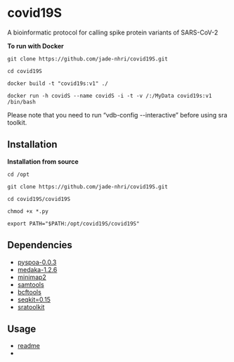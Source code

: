# covid19S
A bioinformatic protocol for calling spike protein variants of SARS-CoV-2

**To run with Docker**

``git clone https://github.com/jade-nhri/covid19S.git``

``cd covid19S``

``docker build -t "covid19s:v1" ./``

``docker run -h covidS --name covidS -i -t -v /:/MyData covid19s:v1 /bin/bash``

Please note that you need to run “vdb-config --interactive” before using sra toolkit.

Installation
------------
**Installation from source**

``cd /opt``

``git clone https://github.com/jade-nhri/covid19S.git``

``cd covid19S/covid19S``

``chmod +x *.py``

``export PATH="$PATH:/opt/covid19S/covid19S"``


## Dependencies

- [pyspoa-0.0.3](https://github.com/nanoporetech/pyspoa)
- [medaka-1.2.6](https://github.com/nanoporetech/medaka)
- [minimap2](https://github.com/lh3/minimap2)
- [samtools](http://github.com/samtools/)
- [bcftools](https://github.com/samtools/bcftools)
- [seqkit=0.15](https://github.com/shenwei356/seqkit)
- [sratoolkit](https://github.com/ncbi/sra-tools)


## Usage
- [readme](https://www.dropbox.com/s/foqay54fuz0i9yi/Manual%20of%20covidS.pdf?dl=0)
- 


